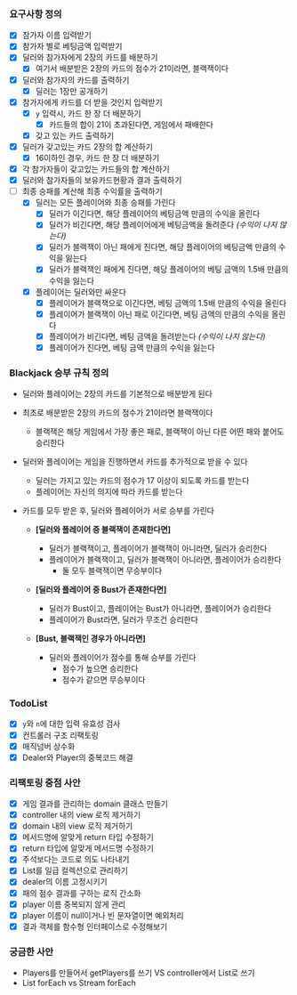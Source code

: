### 요구사항 정의
- [x] 참가자 이름 입력받기
- [x] 참가자 별로 베팅금액 입력받기
- [x] 딜러와 참가자에게 2장의 카드를 배분하기
    - [x] 여기서 배분받은 2장의 카드의 점수가 21이라면, 블랙잭이다
- [x] 딜러와 참가자의 카드를 출력하기
    - [x] 딜러는 1장만 공개하기
- [x] 참가자에게 카드를 더 받을 것인지 입력받기
    - [x] `y` 입력시, 카드 한 장 더 배분하기
        - [x] 카드들의 합이 21이 초과된다면, 게임에서 패배한다
    - [x] 갖고 있는 카드 출력하기
- [x] 딜러가 갖고있는 카드 2장의 합 계산하기
    - [x] 16이하인 경우, 카드 한 장 더 배분하기
- [x] 각 참가자들이 갖고있는 카드들의 합 계산하기
- [x] 딜러와 참가자들의 보유카드현황과 결과 출력하기
- [ ] 최종 승패를 계산해 최종 수익률을 출력하기
    - [x] 딜러는 모든 플레이어와 최종 승패를 가린다
        - [x] 딜러가 이긴다면, 해당 플레이어의 베팅금액 만큼의 수익을 올린다
        - [x] 딜러가 비긴다면, 해당 플레이어에게 베팅금액을 돌려준다 *(수익이 나지 않는다)*
        - [x] 딜러가 블랙잭이 아닌 패에게 진다면, 해당 플레이어의 베팅금액 만큼의 수익을 잃는다
        - [x] 딜러가 블랙잭인 패에게 진다면, 해당 플레이어의 베팅 금액의 1.5배 만큼의 수익을 잃는다
    - [x] 플레이어는 딜러와만 싸운다
        - [x] 플레이어가 블랙잭으로 이긴다면, 베팅 금액의 1.5배 만큼의 수익을 올린다
        - [x] 플레이어가 블랙잭이 아닌 패로 이긴다면, 베팅 금액의 만큼의 수익을 올린다
        - [x] 플레이어가 비긴다면, 베팅 금액을 돌려받는다 *(수익이 나지 않는다)*
        - [x] 플레이어가 진다면, 베팅 금액 만큼의 수익을 잃는다

### Blackjack 승부 규칙 정의
- 딜러와 플레이어는 2장의 카드를 기본적으로 배분받게 된다

- 최초로 배분받은 2장의 카드의 점수가 21이라면 블랙잭이다
    - 블랙잭은 해당 게임에서 가장 좋은 패로, 블랙잭이 아닌 다른 어떤 패와 붙어도 승리한다

- 딜러와 플레이어는 게임을 진행하면서 카드를 추가적으로 받을 수 있다
    - 딜러는 가지고 있는 카드의 점수가 17 이상이 되도록 카드를 받는다
    - 플레이어는 자신의 의지에 따라 카드를 받는다

- 카드를 모두 받은 후, 딜러와 플레이어가 서로 승부를 가린다
    - __[딜러와 플레이어 중 블랙잭이 존재한다면]__
        - 딜러가 블랙잭이고, 플레이어가 블랙잭이 아니라면, 딜러가 승리한다 
        - 플레이어가 블랙잭이고, 딜러가 블랙잭이 아니라면, 플레이어가 승리한다 
            - 둘 모두 블랙잭이면 무승부이다    
            
    - __[딜러와 플레이어 중 Bust가 존재한다면]__
        - 딜러가 Bust이고, 플레이어는 Bust가 아니라면, 플레이어가 승리한다
        - 플레이어가 Bust라면, 딜러가 무조건 승리한다
    
    - __[Bust, 블랙잭인 경우가 아니라면]__
        - 딜러와 플레이어가 점수를 통해 승부를 가린다
            - 점수가 높으면 승리한다
            - 점수가 같으면 무승부이다

### TodoList
- [x] `y`와 `n`에 대한 입력 유효성 검사
- [x] 컨트롤러 구조 리팩토링
- [x] 매직넘버 상수화
- [x] Dealer와 Player의 중복코드 해결

### 리팩토링 중점 사안
- [x] 게임 결과를 관리하는 domain 클래스 만들기
- [x] controller 내의 view 로직 제거하기
- [x] domain 내의 view 로직 제거하기
- [x] 메서드명에 알맞게 return 타입 수정하기
- [x] return 타입에 알맞게 메서드명 수정하기
- [x] 주석보다는 코드로 의도 나타내기
- [x] List<Card>를 일급 컬렉션으로 관리하기
- [x] dealer의 이름 고정시키기
- [x] 패의 점수 결과를 구하는 로직 간소화
- [x] player 이름 중복되지 않게 관리
- [x] player 이름이 null이거나 빈 문자열이면 예외처리
- [x] 결과 객체를 함수형 인터페이스로 수정해보기

### 궁금한 사안
- Players를 만들어서 getPlayers를 쓰기 VS controller에서 List<Player>로 쓰기
- List forEach vs Stream forEach